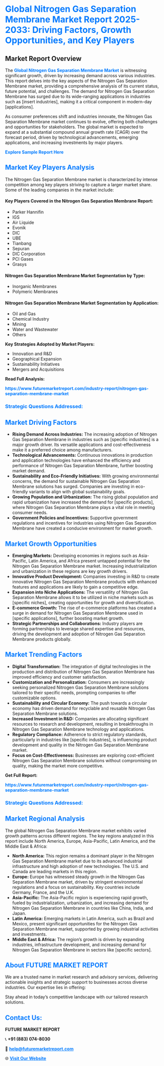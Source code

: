 <h1 style="color: #007BFF;">Global Nitrogen Gas Separation Membrane Market Report 2025-2033: Driving Factors, Growth Opportunities, and Key Players</h1>

<section id="overview">
<h2>Market Report Overview</h2>
<p>The <a href="https://www.futuremarketreport.com/industry-report/nitrogen-gas-separation-membrane-market" style="color: #007BFF; text-decoration: none;"><strong>Global Nitrogen Gas Separation Membrane Market</strong></a> is witnessing significant growth, driven by increasing demand across various industries. This report delves into the key aspects of the Nitrogen Gas Separation Membrane market, providing a comprehensive analysis of its current status, future potential, and challenges. The demand for Nitrogen Gas Separation Membrane has surged due to its wide-ranging applications in industries such as [insert industries], making it a critical component in modern-day [applications].</p>
<p>As consumer preferences shift and industries innovate, the Nitrogen Gas Separation Membrane market continues to evolve, offering both challenges and opportunities for stakeholders. The global market is expected to expand at a substantial compound annual growth rate (CAGR) over the forecast period, driven by technological advancements, emerging applications, and increasing investments by major players.</p>
</section>

<section id="overview">
<p><a href="https://www.futuremarketreport.com/request-sample/reportId=91250" style="color: #007BFF; text-decoration: none;"><strong>Explore Sample Report Here</strong></a></p>
</section>

<section id="key-players">
<h2 style="color: #007BFF;">Market Key Players Analysis</h2>
<p>The Nitrogen Gas Separation Membrane market is characterized by intense competition among key players striving to capture a larger market share. Some of the leading companies in the market include:</p>
<h4>Key Players Covered in the Nitrogen Gas Separation Membrane Report:</h4>
<ul><li>Parker Hannifin</li><li>IGS</li><li>Air Liquide</li><li>Evonik</li><li>DIC</li><li>UBE</li><li>Tianbang</li><li>Sepuran</li><li>DIC Corporation</li><li>PCI Gases</li><li>Grasys</li></ul>
<h4>Nitrogen Gas Separation Membrane Market Segmentation by Type:</h4>
<ul><li>Inorganic Membranes</li><li>Polymeric Membranes</li></ul>

<h4>Nitrogen Gas Separation Membrane Market Segmentation by Application:</h4>
<ul><li>Oil and Gas</li><li>Chemical Industry</li><li>Mining</li><li>Water and Wastewater</li><li>Others</li></ul>
<p><strong>Key Strategies Adopted by Market Players:</strong></p>
<ul>
<li>Innovation and R&D</li>
<li>Geographical Expansion</li>
<li>Sustainability Initiatives</li>
<li>Mergers and Acquisitions</li>
</ul>
</section>

<section>
<p><strong>Read Full Analysis: </strong></p><a href="https://www.futuremarketreport.com/industry-report/nitrogen-gas-separation-membrane-market" style="color: #007BFF; text-decoration: none;"><strong>https://www.futuremarketreport.com/industry-report/nitrogen-gas-separation-membrane-market</strong></a>
<h3 style="color: #007BFF;">Strategic Questions Addressed:</h3>
</section>

<section id="driving-factors">
<h2 style="color: #007BFF;">Market Driving Factors</h2>
<ul>
<li><strong>Rising Demand Across Industries:</strong> The increasing adoption of Nitrogen Gas Separation Membrane in industries such as [specific industries] is a major growth driver. Its versatile applications and cost-effectiveness make it a preferred choice among manufacturers.</li>
<li><strong>Technological Advancements:</strong> Continuous innovations in production and application technologies have enhanced the efficiency and performance of Nitrogen Gas Separation Membrane, further boosting market demand.</li>
<li><strong>Sustainability and Eco-Friendly Initiatives:</strong> With growing environmental concerns, the demand for sustainable Nitrogen Gas Separation Membrane solutions has surged. Companies are investing in eco-friendly variants to align with global sustainability goals.</li>
<li><strong>Growing Population and Urbanization:</strong> The rising global population and rapid urbanization have increased the demand for [specific products], where Nitrogen Gas Separation Membrane plays a vital role in meeting consumer needs.</li>
<li><strong>Government Policies and Incentives:</strong> Supportive government regulations and incentives for industries using Nitrogen Gas Separation Membrane have created a conducive environment for market growth.</li>
</ul>
</section>

<section id="growth-opportunities">
<h2 style="color: #007BFF;">Market Growth Opportunities</h2>
<ul>
<li><strong>Emerging Markets:</strong> Developing economies in regions such as Asia-Pacific, Latin America, and Africa present untapped potential for the Nitrogen Gas Separation Membrane market. Increasing industrialization and urbanization in these regions are key growth drivers.</li>
<li><strong>Innovative Product Development:</strong> Companies investing in R&D to create innovative Nitrogen Gas Separation Membrane products with enhanced features and applications are likely to gain a competitive edge.</li>
<li><strong>Expansion into Niche Applications:</strong> The versatility of Nitrogen Gas Separation Membrane allows it to be utilized in niche markets such as [specific niches], creating opportunities for growth and diversification.</li>
<li><strong>E-commerce Growth:</strong> The rise of e-commerce platforms has created a surge in demand for Nitrogen Gas Separation Membrane used in [specific applications], further boosting market growth.</li>
<li><strong>Strategic Partnerships and Collaborations:</strong> Industry players are forming partnerships to leverage shared expertise and resources, driving the development and adoption of Nitrogen Gas Separation Membrane products globally.</li>
</ul>
</section>

<section id="trending-factors">
<h2 style="color: #007BFF;">Market Trending Factors</h2>
<ul>
<li><strong>Digital Transformation:</strong> The integration of digital technologies in the production and distribution of Nitrogen Gas Separation Membrane has improved efficiency and customer satisfaction.</li>
<li><strong>Customization and Personalization:</strong> Consumers are increasingly seeking personalized Nitrogen Gas Separation Membrane solutions tailored to their specific needs, prompting companies to offer customizable options.</li>
<li><strong>Sustainability and Circular Economy:</strong> The push towards a circular economy has driven demand for recyclable and reusable Nitrogen Gas Separation Membrane solutions.</li>
<li><strong>Increased Investment in R&D:</strong> Companies are allocating significant resources to research and development, resulting in breakthroughs in Nitrogen Gas Separation Membrane technology and applications.</li>
<li><strong>Regulatory Compliance:</strong> Adherence to strict regulatory standards, particularly in industries like [specific industries], is influencing product development and quality in the Nitrogen Gas Separation Membrane market.</li>
<li><strong>Focus on Cost-Effectiveness:</strong> Businesses are exploring cost-efficient Nitrogen Gas Separation Membrane solutions without compromising on quality, making the market more competitive.</li>
</ul>
</section>

<section>
<p><strong>Get Full Report: </strong></p><a href="https://www.futuremarketreport.com/industry-report/nitrogen-gas-separation-membrane-market" style="color: #007BFF; text-decoration: none;"><strong>https://www.futuremarketreport.com/industry-report/nitrogen-gas-separation-membrane-market</strong></a>
<h3 style="color: #007BFF;">Strategic Questions Addressed:</h3>
</section>


<section id="regional-analysis">
<h2 style="color: #007BFF;">Market Regional Analysis</h2>
<p>The global Nitrogen Gas Separation Membrane market exhibits varied growth patterns across different regions. The key regions analyzed in this report include North America, Europe, Asia-Pacific, Latin America, and the Middle East & Africa:</p>
<ul>
<li><strong>North America:</strong> This region remains a dominant player in the Nitrogen Gas Separation Membrane market due to its advanced industrial infrastructure and high adoption of new technologies. The U.S. and Canada are leading markets in this region.</li>
<li><strong>Europe:</strong> Europe has witnessed steady growth in the Nitrogen Gas Separation Membrane market, driven by stringent environmental regulations and a focus on sustainability. Key countries include Germany, France, and the U.K.</li>
<li><strong>Asia-Pacific:</strong> The Asia-Pacific region is experiencing rapid growth, fueled by industrialization, urbanization, and increasing demand for Nitrogen Gas Separation Membrane in countries like China, India, and Japan.</li>
<li><strong>Latin America:</strong> Emerging markets in Latin America, such as Brazil and Mexico, present significant opportunities for the Nitrogen Gas Separation Membrane market, supported by growing industrial activities and investments.</li>
<li><strong>Middle East & Africa:</strong> The region’s growth is driven by expanding industries, infrastructure development, and increasing demand for Nitrogen Gas Separation Membrane in sectors like [specific sectors].</li>
</ul>
</section>

<footer>
<h2 style="color: #007BFF;">About FUTURE MARKET REPORT</h2>
<p>We are a trusted name in market research and advisory services, delivering actionable insights and strategic support to businesses across diverse industries. Our expertise lies in offering:</p>

<p>Stay ahead in today’s competitive landscape with our tailored research solutions.</p>

<h2 style="color: #007BFF;">Contact Us:</h2>
<p><strong>FUTURE MARKET REPORT</strong></p>
<p>📞 <strong>+91 (883) 074-8030</strong></p>
<p>📧 <strong><a href="mailto:help@futuremarketreport.com" style="color: #007BFF;">help@futuremarketreport.com</a></strong></p>
<p>🌐 <strong><a href="https://www.futuremarketreport.com/" style="color: #007BFF;">Visit Our Website</a></strong></p>
</footer>